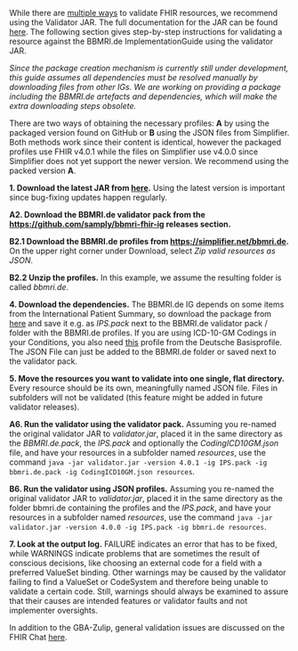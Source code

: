While there are [multiple ways](https://www.hl7.org/fhir/validation.html) to validate FHIR resources, we recommend using the Validator JAR. The full documentation for the JAR can be found [here](https://wiki.hl7.org/index.php?title=Using_the_FHIR_Validator). The following section gives step-by-step instructions for validating a resource against the BBMRI.de ImplementationGuide using the validator JAR.

*Since the package creation mechanism is currently still under development, this guide assumes all dependencies must be resolved manually by downloading files from other IGs. We are working on providing a package including the BBMRI.de artefacts and dependencies, which will make the extra downloading steps obsolete.*

There are two ways of obtaining the necessary profiles: **A** by using the packaged version found on GitHub or **B** using the JSON files from Simplifier. Both methods work since their content is identical, however the packaged profiles use FHIR v4.0.1 while the files on Simplifier use v4.0.0 since Simplifier does not yet support the newer version. We recommend using the packed version **A**.

**1. Download the latest JAR from [here](https://fhir.github.io/latest-ig-publisher/org.hl7.fhir.validator.jar).** Using the latest version is important since bug-fixing updates happen regularly.

**A2. Download the BBMRI.de validator pack from the https://github.com/samply/bbmri-fhir-ig releases section.**

**B2.1 Download the BBMRI.de profiles from https://simplifier.net/bbmri.de.** On the upper right corner under Download, select *Zip valid resources as JSON*.

**B2.2 Unzip the profiles.** In this example, we assume the resulting folder is called *bbmri.de*.

**4. Download the dependencies.** The BBMRI.de IG depends on some items from the International Patient Summary, so download the package from [here](http://hl7.org/fhir/uv/ips/2019Sep/validator.pack) and save it e.g. as *IPS.pack* next to the BBMRI.de validator pack / folder with the BBMRI.de profiles. If you are using ICD-10-GM Codings in your Conditions, you also need [this](https://simplifier.net/basisprofil-de-r4/codingicd10gm) profile from the Deutsche Basisprofile. The JSON File can just be added to the BBMRI.de folder or saved next to the validator pack.

**5. Move the resources you want to validate into one single, flat directory.** Every resource should be its own, meaningfully named JSON file. Files in subfolders will not be validated (this feature might be added in future validator releases).

**A6. Run the validator using the validator pack.** Assuming you re-named the original validator JAR to *validator.jar*, placed it in the same directory as the *BBMRI.de.pack*, the *IPS.pack* and optionally the *CodingICD10GM.json* file, and have your resources in a subfolder named *resources*, use the command `java -jar validator.jar -version 4.0.1 -ig IPS.pack -ig bbmri.de.pack -ig CodingICD10GM.json resources`.

**B6. Run the validator using JSON profiles.** Assuming you re-named the original validator JAR to *validator.jar*, placed it in the same directory as the folder bbmri.de containing the profiles and the *IPS.pack*, and have your resources in a subfolder named *resources*, use the command `java -jar validator.jar -version 4.0.0 -ig IPS.pack -ig bbmri.de resources`.

**7. Look at the output log.** FAILURE indicates an error that has to be fixed, while WARNINGS indicate problems that are sometimes the result of conscious decisions, like choosing an external code for a field with a preferred ValueSet binding. Other warnings may be caused by the validator failing to find a ValueSet or CodeSystem and therefore being unable to validate a certain code. Still, warnings should always be examined to assure that their causes are intended features or validator faults and not implementer oversights.

In addition to the GBA-Zulip, general validation issues are discussed on the FHIR Chat [here](https://chat.fhir.org/#narrow/stream/179177-conformance).
